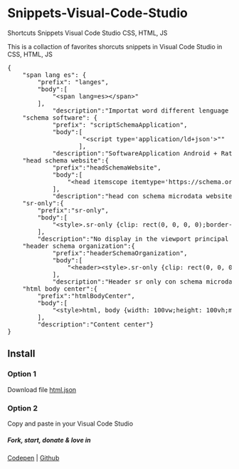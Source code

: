 # Snippets-Visual-Code-Studio
Shortcuts Snippets Visual Code Studio CSS, HTML, JS

This is a collaction of favorites shorcuts snippets in Visual Code Studio in CSS, HTML, JS


<pre>
{	
	"span lang es": {
		"prefix": "langes",
		"body":[
			"&#60;span lang=es>&#60;/span>"
		],
			"description":"Importat word different lenguage Spanish"},
	"schema software": {
			"prefix": "scriptSchemaApplication",
			"body":[
					"&#60;script type='application/ld+json'>""    {""      '@context': 'https://schema.org',""      '@type': 'SoftwareApplication',""      'name': 'Dino Chrome and friends',""      'url': 'https://www.xbr.pw/game/dinosaur-game-google-chrome/index.html',""      'description': 'El Dino de Google Chrome con sus amigos Goku, Los minion, Iron man y más',""      'operatingSystem': 'ANDROID',""      'applicationCategory': 'GAME',""      'image': 'https://www.xbr.pw/game/dinosaur-game-google-chrome.webp',""      'contentRating': 'Teen',""      'author': {""        '@type': 'Person',""        'name': 'xbr Apps',""        'url': 'http://www.xbr.pw'""      },""      'aggregateRating': {""        '@type': 'AggregateRating',""        'ratingValue': '5',""        'ratingCount': '10'""      },""      'offers': [{""        '@type': 'Offer',""        'price': '0',""        'priceCurrency': 'MXN',""        'availability': 'https://schema.org/InStock'""      }]""    }""  &#60;/script>    "
				   ],
			"description":"SoftwareApplication Android + Rating"},	
	"head schema website":{
			"prefix":"headSchemaWebsite",
			"body":[
				"&#60;head itemscope itemtype='https://schema.org/WebSite'>""    &#60;link rel='stylesheet' type='text/css' href='' media='all'>""&#60;/head>",
			],
			"description":"head con schema microdata website"},
	"sr-only":{
		"prefix":"sr-only",
		"body":[
			"&#60;style>.sr-only {clip: rect(0, 0, 0, 0);border-width:0;height: 1px;margin: -1px;overflow: hidden;padding: 0;position: absolute;white-space: nowrap;width: 1px;}&#60;/style>",
		],
		"description":"No display in the viewport principal but yes reading in the web"},
	"header schema organization":{
			"prefix":"headerSchemaOrganization",
			"body":[
				"&#60;header>&#60;style>.sr-only {clip: rect(0, 0, 0, 0);border-width:0;height: 1px;margin: -1px;overflow: hidden;padding: 0;position: absolute;white-space: nowrap;width: 1px;}&#60;/style>""    &#60;div itemscope itemtype='http://schema.org/Organization' id='schemaOrganization'>""       &#60;a href='#Organization'  aria-label='View source the site' target='_blank' itemprop='url'>""        &#60;span class='sr-only' itemprop='name'>Octo Desing by Luis Angel Maciel&#60;/span>""        &#60;span class='sr-only' itemprop='description'>Made with love and mucho &#60;span lang='es'>código&#60;/span> by Luis Angel Maciel&#60;/span>""        &#60;img class='sr-only' itemprop='logo' aria-label='Logo' arialabelledby='schemaOrganization' alt='Logo' width='100%' height='auto' src='https://luisangelmaciel.github.io/img//lamp-loader.svg'>""       &#60;/a>""    &#60;/div>""&#60;/header>",
			],
			"description":"Header sr only con schema microdata organization"},
	"html body center":{
		"prefix":"htmlBodyCenter",
		"body":[
			"&#60;style>html, body {width: 100vw;height: 100vh;margin: 0;padding: 0;}body {display: flex;flex-direction: row;justify-content: center;align-items: center;}&#60;/style>",
		],
		"description":"Content center"}
}	
</pre>

## Install 
### Option 1 
Download  file <a href="./html.json">html.json</a>

### Option 2
Copy and paste in your Visual Code Studio 

##### Fork, start, donate & love in
<a href="https://codepen.io/luisangelmaciel/pen/KKbGJRz">Codepen</a> | <a href="https://github.com/luisangelmaciel/Snippets-Visual-Code-Studio">Github</a>
